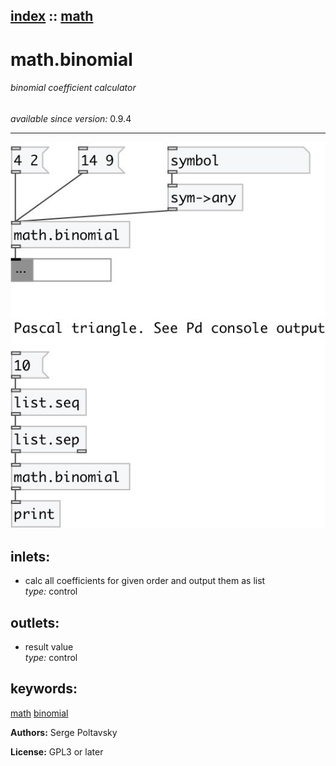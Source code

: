 [index](index.html) :: [math](category_math.html)
---

# math.binomial

###### binomial coefficient calculator

*available since version:* 0.9.4

---




[![example](../examples/img/math.binomial.jpg)](../examples/pd/math.binomial.pd)









## inlets:

* calc all coefficients for given order and output them as list<br>
_type:_ control



## outlets:

* result value<br>
_type:_ control



## keywords:

[math](keywords/math.html)
[binomial](keywords/binomial.html)






**Authors:** Serge Poltavsky




**License:** GPL3 or later





